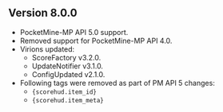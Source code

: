 ## Version 8.0.0

- PocketMine-MP API 5.0 support.
- Removed support for PocketMine-MP API 4.0.
- Virions updated:
  - ScoreFactory v3.2.0.
  - UpdateNotifier v3.1.0.
  - ConfigUpdated v2.1.0.
- Following tags were removed as part of PM API 5 changes:
  - `{scorehud.item_id}`
  - `{scorehud.item_meta}`
